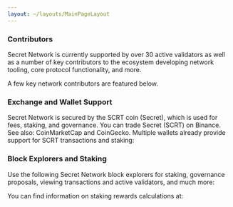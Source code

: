 ```yaml
---
layout: ~/layouts/MainPageLayout
---
```


<template v-slot:title>

## Secret Network Ecosystem

</template>

<slim-column>

### Contributors

Secret Network is currently supported by over 30 active validators as well as a number of key contributors to the ecosystem developing network tooling, core protocol functionality, and more. 

A few key network contributors are featured below.

<grid columns="4" class="contributors-grid">

<grid-item tag="" tagTwo="" name="Secret Foundation" to="https://learn.scrt.network/foundation.html" src="grid-item/contributors/image1.png">

</grid-item>

<grid-item tag="validator" tagTwo="developer" name="Secret Nodes" to="https://secretnodes.org/#/" src="grid-item/contributors/image2.png">

</grid-item>

<grid-item tag="developer" tagTwo="" name="Enigma"  to="https://www.enigma.co/" src="grid-item/contributors/image3.png" >

</grid-item>

<grid-item tag="validator" tagTwo="developer" name="Chain of Secrets" to="https://chainofsecrets.org/" src="grid-item/contributors/image4.png">

</grid-item>

<grid-item tag="wallet" tagTwo="validator" name="Mathwallet" to="http://mathwallet.org/" src="grid-item/contributors/image5.png">

</grid-item>

<grid-item tag="fund" tagTwo="validator" name="Outlier" to="https://outlierventures.io" src="grid-item/contributors/image6.png">

</grid-item>

<grid-item tag="validator" tagTwo="" name="Dokia Capital" to="https://dokia.capital/" src="grid-item/contributors/image7.png">

</grid-item>

<grid-item tag="validator" tagTwo="" name="Citadel.one" to="https://citadel.one" src="grid-item/contributors/image8.png">

</grid-item>

<grid-item tag="fund" tagTwo="" name="Fenbushi" to="https://fenbushi.vc" src="grid-item/contributors/image9.png">

</grid-item>

<grid-item tag="fund" tagTwo="" name="Hashed" to="https://hashed.com" src="grid-item/contributors/image10.png">

</grid-item>

<grid-item tag="validator" tagTwo="" name="B-Harvest" to="https://bharvest.io" src="grid-item/contributors/image11.png">

</grid-item>

<grid-item tag="validator" tagTwo="" name="Chorus One" to="https://chorus.one" src="grid-item/contributors/image12.png">

</grid-item>

</grid>

</slim-column>

<slim-column class="see-more">

<next-button tag="See more" to="/contributors">

</next-button>

</slim-column>

<announcement>

<template v-slot:content-left>

#### Announcement

### Secret Network<br>Ecosystem Update:<br>March 2020

SecretSwap $SEFI genesis. Over $90M in TVL. Upcoming bridges to BSC, Monero, and more. Record tx's and gas use. First Secret Grant awarded for NFT development. And so much more from March!

<next-button class="turquoise" tag="Read more" to="/blog/secret-network-ecosystem-update-march-2021">

</next-button>

</template>

<template v-slot:content-right>

![](../../src/assets/announcement.png)

</template>

</announcement>

<slim-column>

### Exchange and Wallet Support

Secret Network is secured by the SCRT coin (Secret), which is used for fees, staking, and governance. You can trade Secret (SCRT) on Binance. See also: CoinMarketCap and CoinGecko. Multiple wallets already provide support for SCRT transactions and staking:

</slim-column>

<card-holder columns="3">

<card>

<template v-slot:header>

#### Ledger Nano S and Ledger Nano X

</template>

<template v-slot:footer>

[See documentation](https://build.scrt.network/ledger-nano-s.html)

</template>

</card>

<card>

<template v-slot:header>

#### Keplr<br>&nbsp;

</template>

<template v-slot:footer>

[Visit website](https://wallet.keplr.app)

</template>

</card>

<card>

<template v-slot:header>

#### Cosmostation<br>Wallet

</template>

<template v-slot:footer>

[Visit website](https://wallet.cosmostation.io/)

</template>

</card>

</card-holder>

<card-holder columns="2">

<card>

<template v-slot:header>

#### Citadel.One

</template>

<template v-slot:footer>

[Visit website](https://citadel.one/)

</template>

</card>

<card>

<template v-slot:header>

#### Math<br>Wallet

</template>

<template v-slot:footer>

[Visit website](https://mathwallet.org/web/secret)

</template>

</card>

</card-holder>

<slim-column>

### Block Explorers and Staking

Use the following Secret Network block explorers for staking, governance proposals, viewing transactions and active validators, and much more:

</slim-column>

<card-holder columns="2">

<card>

<template v-slot:header>

#### Puzzle by<br>Secretnodes.org

</template>

<template v-slot:footer>

[Visit website](https://puzzle.report)

</template>

</card>

<card>

<template v-slot:header>

#### Cashmaney Secret<br>Network Explorer

</template>

<template v-slot:footer>

[Visit website](https://explorer.cashmaney.com/)

</template>

</card>

</card-holder>

<slim-column>

You can find information on staking rewards calculations at:

</slim-column>

<card-holder columns="2">

<card>

<template v-slot:header>

#### Stake or Die!

</template>

<template v-slot:footer>

[Visit website](https://stakeordie.com/rewards-calculator)

</template>

</card>

<card>

<template v-slot:header>

#### Staking Rewards

</template>

<template v-slot:footer>

[Visit website](https://www.stakingrewards.com/earn/secret-network)

</template>

</card>

</card-holder>

<style lang="scss">
.contributors-grid {
    @include respond-to("medium and down") {
        grid-template-columns: repeat(3, 1fr) !important;
    }
}
.grid-item {
    @include theme(dark dark-colored) {
        border: 2px solid var(--theme-fg);
    }
    @include theme(light light-colored) {
        border: 2px solid var(--theme-fg);
    }
}
.see-more {
    width: auto;
    text-align: center;
    .next-button {
      display: inline-block;
      margin: 0 auto;
    }
    @include respond-to("medium and down") {
        width: 100%;
        .next-button {
            margin: unset;
            display: unset;
        }
    }
}
</style>
